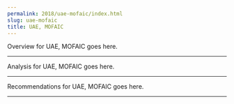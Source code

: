 ```yaml
---
permalink: 2018/uae-mofaic/index.html
slug: uae-mofaic
title: UAE, MOFAIC
---
```


Overview for UAE, MOFAIC goes here.

---

Analysis for UAE, MOFAIC goes here.

---

Recommendations for UAE, MOFAIC goes here.

---

